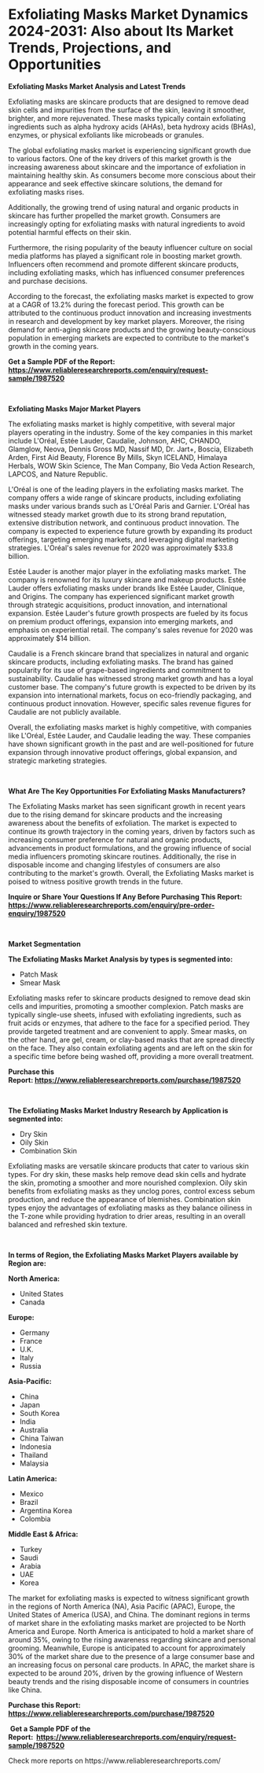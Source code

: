 <p><h1>Exfoliating Masks Market Dynamics 2024-2031: Also about Its Market Trends, Projections, and Opportunities</h1></p><p><strong>Exfoliating Masks Market Analysis and Latest Trends</strong></p>
<p><p>Exfoliating masks are skincare products that are designed to remove dead skin cells and impurities from the surface of the skin, leaving it smoother, brighter, and more rejuvenated. These masks typically contain exfoliating ingredients such as alpha hydroxy acids (AHAs), beta hydroxy acids (BHAs), enzymes, or physical exfoliants like microbeads or granules.</p><p>The global exfoliating masks market is experiencing significant growth due to various factors. One of the key drivers of this market growth is the increasing awareness about skincare and the importance of exfoliation in maintaining healthy skin. As consumers become more conscious about their appearance and seek effective skincare solutions, the demand for exfoliating masks rises.</p><p>Additionally, the growing trend of using natural and organic products in skincare has further propelled the market growth. Consumers are increasingly opting for exfoliating masks with natural ingredients to avoid potential harmful effects on their skin.</p><p>Furthermore, the rising popularity of the beauty influencer culture on social media platforms has played a significant role in boosting market growth. Influencers often recommend and promote different skincare products, including exfoliating masks, which has influenced consumer preferences and purchase decisions.</p><p>According to the forecast, the exfoliating masks market is expected to grow at a CAGR of 13.2% during the forecast period. This growth can be attributed to the continuous product innovation and increasing investments in research and development by key market players. Moreover, the rising demand for anti-aging skincare products and the growing beauty-conscious population in emerging markets are expected to contribute to the market's growth in the coming years.</p></p>
<p><strong>Get a Sample PDF of the Report:&nbsp; <a href="https://www.reliableresearchreports.com/enquiry/request-sample/1987520">https://www.reliableresearchreports.com/enquiry/request-sample/1987520</a></strong></p>
<p>&nbsp;</p>
<p><strong>Exfoliating Masks Major Market Players</strong></p>
<p><p>The exfoliating masks market is highly competitive, with several major players operating in the industry. Some of the key companies in this market include L'Oréal, Estée Lauder, Caudalie, Johnson, AHC, CHANDO, Glamglow, Neova, Dennis Gross MD, Nassif MD, Dr. Jart+, Boscia, Elizabeth Arden, First Aid Beauty, Florence By Mills, Skyn ICELAND, Himalaya Herbals, WOW Skin Science, The Man Company, Bio Veda Action Research, LAPCOS, and Nature Republic.</p><p>L'Oréal is one of the leading players in the exfoliating masks market. The company offers a wide range of skincare products, including exfoliating masks under various brands such as L'Oréal Paris and Garnier. L'Oréal has witnessed steady market growth due to its strong brand reputation, extensive distribution network, and continuous product innovation. The company is expected to experience future growth by expanding its product offerings, targeting emerging markets, and leveraging digital marketing strategies. L'Oréal's sales revenue for 2020 was approximately $33.8 billion.</p><p>Estée Lauder is another major player in the exfoliating masks market. The company is renowned for its luxury skincare and makeup products. Estée Lauder offers exfoliating masks under brands like Estée Lauder, Clinique, and Origins. The company has experienced significant market growth through strategic acquisitions, product innovation, and international expansion. Estée Lauder's future growth prospects are fueled by its focus on premium product offerings, expansion into emerging markets, and emphasis on experiential retail. The company's sales revenue for 2020 was approximately $14 billion.</p><p>Caudalie is a French skincare brand that specializes in natural and organic skincare products, including exfoliating masks. The brand has gained popularity for its use of grape-based ingredients and commitment to sustainability. Caudalie has witnessed strong market growth and has a loyal customer base. The company's future growth is expected to be driven by its expansion into international markets, focus on eco-friendly packaging, and continuous product innovation. However, specific sales revenue figures for Caudalie are not publicly available.</p><p>Overall, the exfoliating masks market is highly competitive, with companies like L'Oréal, Estée Lauder, and Caudalie leading the way. These companies have shown significant growth in the past and are well-positioned for future expansion through innovative product offerings, global expansion, and strategic marketing strategies.</p></p>
<p>&nbsp;</p>
<p><strong>What Are The Key Opportunities For Exfoliating Masks Manufacturers?</strong></p>
<p><p>The Exfoliating Masks market has seen significant growth in recent years due to the rising demand for skincare products and the increasing awareness about the benefits of exfoliation. The market is expected to continue its growth trajectory in the coming years, driven by factors such as increasing consumer preference for natural and organic products, advancements in product formulations, and the growing influence of social media influencers promoting skincare routines. Additionally, the rise in disposable income and changing lifestyles of consumers are also contributing to the market's growth. Overall, the Exfoliating Masks market is poised to witness positive growth trends in the future.</p></p>
<p><strong>Inquire or Share Your Questions If Any Before Purchasing This Report: <a href="https://www.reliableresearchreports.com/enquiry/pre-order-enquiry/1987520">https://www.reliableresearchreports.com/enquiry/pre-order-enquiry/1987520</a></strong></p>
<p>&nbsp;</p>
<p><strong>Market Segmentation</strong></p>
<p><strong>The Exfoliating Masks Market Analysis by types is segmented into:</strong></p>
<p><ul><li>Patch Mask</li><li>Smear Mask</li></ul></p>
<p><p>Exfoliating masks refer to skincare products designed to remove dead skin cells and impurities, promoting a smoother complexion. Patch masks are typically single-use sheets, infused with exfoliating ingredients, such as fruit acids or enzymes, that adhere to the face for a specified period. They provide targeted treatment and are convenient to apply. Smear masks, on the other hand, are gel, cream, or clay-based masks that are spread directly on the face. They also contain exfoliating agents and are left on the skin for a specific time before being washed off, providing a more overall treatment.</p></p>
<p><strong>Purchase this Report:&nbsp;<a href="https://www.reliableresearchreports.com/purchase/1987520">https://www.reliableresearchreports.com/purchase/1987520</a></strong></p>
<p>&nbsp;</p>
<p><strong>The Exfoliating Masks Market Industry Research by Application is segmented into:</strong></p>
<p><ul><li>Dry Skin</li><li>Oily Skin</li><li>Combination Skin</li></ul></p>
<p><p>Exfoliating masks are versatile skincare products that cater to various skin types. For dry skin, these masks help remove dead skin cells and hydrate the skin, promoting a smoother and more nourished complexion. Oily skin benefits from exfoliating masks as they unclog pores, control excess sebum production, and reduce the appearance of blemishes. Combination skin types enjoy the advantages of exfoliating masks as they balance oiliness in the T-zone while providing hydration to drier areas, resulting in an overall balanced and refreshed skin texture.</p></p>
<p>&nbsp;</p>
<p><strong>In terms of Region, the Exfoliating Masks Market Players available by Region are:</strong></p>
<p>
    <p> <strong> North America: </strong>
        <ul>
            <li>United States</li>
            <li>Canada</li>
        </ul>
        </p> 
    <p> <strong> Europe: </strong>
        <ul>
            <li>Germany</li>
            <li>France</li>
            <li>U.K.</li>
            <li>Italy</li>
            <li>Russia</li>
        </ul>
        </p> 
    <p> <strong> Asia-Pacific: </strong>
        <ul>
            <li>China</li>
            <li>Japan</li>
            <li>South Korea</li>
            <li>India</li>
            <li>Australia</li>
            <li>China Taiwan</li>
            <li>Indonesia</li>
            <li>Thailand</li>
            <li>Malaysia</li>
        </ul>
        </p> 
    <p> <strong> Latin America: </strong>
        <ul>
            <li>Mexico</li>
            <li>Brazil</li>
            <li>Argentina Korea</li>
            <li>Colombia</li>
        </ul>
        </p> 
    <p> <strong> Middle East & Africa: </strong>
        <ul>
            <li>Turkey</li>
            <li>Saudi</li>
            <li>Arabia</li>
            <li>UAE</li>
            <li>Korea</li>
        </ul>
    </p>
    </p>
<p><p>The market for exfoliating masks is expected to witness significant growth in the regions of North America (NA), Asia Pacific (APAC), Europe, the United States of America (USA), and China. The dominant regions in terms of market share in the exfoliating masks market are projected to be North America and Europe. North America is anticipated to hold a market share of around 35%, owing to the rising awareness regarding skincare and personal grooming. Meanwhile, Europe is anticipated to account for approximately 30% of the market share due to the presence of a large consumer base and an increasing focus on personal care products. In APAC, the market share is expected to be around 20%, driven by the growing influence of Western beauty trends and the rising disposable income of consumers in countries like China.</p></p>
<p><strong>Purchase this Report: <a href="https://www.reliableresearchreports.com/purchase/1987520">https://www.reliableresearchreports.com/purchase/1987520</a></strong></p>
<p>&nbsp;<strong>Get a Sample PDF of the Report:&nbsp;&nbsp;<a href="https://www.reliableresearchreports.com/enquiry/request-sample/1987520">https://www.reliableresearchreports.com/enquiry/request-sample/1987520</a></strong></p>
<p><strong></strong></p>
<p>Check more reports on https://www.reliableresearchreports.com/</p>